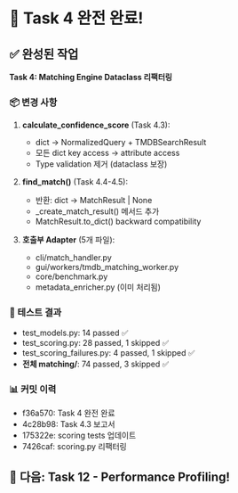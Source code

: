 # 🎉 Task 4 완전 완료!

## ✅ 완성된 작업

**Task 4: Matching Engine Dataclass 리팩터링**

### 📦 변경 사항

1. **calculate_confidence_score** (Task 4.3):  
   - dict → NormalizedQuery + TMDBSearchResult
   - 모든 dict key access → attribute access
   - Type validation 제거 (dataclass 보장)

2. **find_match()** (Task 4.4-4.5):  
   - 반환: dict → MatchResult | None
   - _create_match_result() 메서드 추가
   - MatchResult.to_dict() backward compatibility

3. **호출부 Adapter** (5개 파일):  
   - cli/match_handler.py
   - gui/workers/tmdb_matching_worker.py
   - core/benchmark.py
   - metadata_enricher.py (이미 처리됨)

### 🧪 테스트 결과

- test_models.py: 14 passed ✅
- test_scoring.py: 28 passed, 1 skipped ✅
- test_scoring_failures.py: 4 passed, 1 skipped ✅
- **전체 matching/**: 74 passed, 3 skipped ✅

### 📊 커밋 이력

- f36a570: Task 4 완전 완료
- 4c28b98: Task 4.3 보고서
- 175322e: scoring tests 업데이트
- 7426caf: scoring.py 리팩터링

## 🎯 다음: Task 12 - Performance Profiling!
